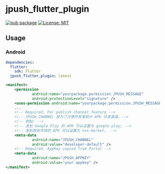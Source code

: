 # jpush_flutter_plugin

[![pub package][pkg_logo_link]][pkg_link]
[![License: MIT][license_badge]][license_link]

## Usage

### Android

```yaml
dependencies:
  flutter:
    sdk: flutter
  jpush_flutter_plugin: latest
```

```xml
<manifest>
    <permission
            android:name="yourpackage.permission.JPUSH_MESSAGE"
            android:protectionLevel="signature" />
    <uses-permission android:name="yourpackage.permission.JPUSH_MESSAGE" />
    ...
    <!-- Required. For publish channel feature -->
    <!-- JPUSH_CHANNEL 是为了方便开发者统计 APK 分发渠道。-->
    <!-- 例如: -->
    <!-- 发到 Google Play 的 APK 可以设置为 google-play; -->
    <!-- 发到其他市场的 APK 可以设置为 xxx-market。 -->
    <meta-data
            android:name="JPUSH_CHANNEL"
            android:value="developer-default" />
    <!-- Required. AppKey copied from Portal -->
    <meta-data
            android:name="JPUSH_APPKEY"
            android:value="your appkey" />
</manifest>
```

[license_badge]: https://img.shields.io/badge/license-MIT-blue.svg
[license_link]: https://opensource.org/licenses/MIT
[pkg_logo_link]: https://img.shields.io/pub/v/jpush_flutter_plugin.svg
[pkg_link]: https://pub.dev/packages/jpush_flutter_plugin
